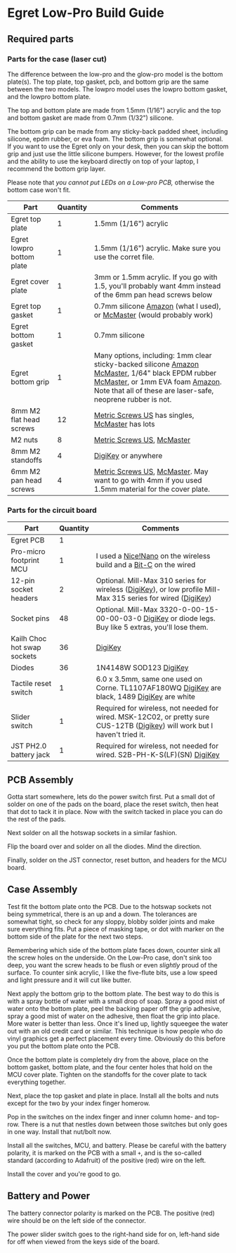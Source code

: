 # Egret Low-Pro Build Guide

## Required parts

### Parts for the case (laser cut)

The difference between the low-pro and the glow-pro model is the bottom plate(s). The top plate, top gasket, pcb, and bottom grip are the same between the two models. The lowpro model uses the lowpro bottom gasket, and the lowpro bottom plate.

The top and bottom plate are made from 1.5mm (1/16") acrylic and the top and bottom gasket are made from 0.7mm (1/32") silicone.

The bottom grip can be made from any sticky-back padded sheet, including silicone, epdm rubber, or eva foam. The bottom grip is somewhat optional. If you want to use the Egret only on your desk, then you can skip the bottom grip and just use the little silicone bumpers. However, for the lowest profile and the ability to use the keyboard directly on top of your laptop, I recommend the bottom grip layer.

Please note that *you cannot put LEDs on a Low-pro PCB,* otherwise the bottom case won't fit.

| Part                      | Quantity | Comments                                                     |
| ------------------------- | -------- | ------------------------------------------------------------ |
| Egret top plate           | 1        | 1.5mm (1/16") acrylic                                        |
| Egret lowpro bottom plate | 1        | 1.5mm (1/16") acrylic. Make sure you use the corret file.    |
| Egret cover plate         | 1        | 3mm or 1.5mm acrylic. If you go with 1.5, you'll probably want 4mm instead of the 6mm pan head screws below |
| Egret top gasket          | 1        | 0.7mm silicone [Amazon](https://www.amazon.com/gp/product/B088LKLSTG/) (what I used), or [McMaster](https://www.mcmaster.com/86465K21) (would probably work) |
| Egret bottom gasket       | 1        | 0.7mm silicone                                               |
| Egret bottom grip         | 1        | Many options, including: 1mm clear sticky-backed silicone [Amazon](https://www.amazon.com/dp/B01N311P9D) [McMaster](https://www.mcmaster.com/86465K34/), 1/64" black EPDM rubber [McMaster](https://www.mcmaster.com/8610K102), or 1mm EVA foam [Amazon](https://www.amazon.com/dp/B07T5L7756/). Note that all of these are laser-safe, neoprene rubber is not. |
| 8mm M2 flat head screws   | 12       | [Metric Screws US](https://www.metricscrews.us/index.php?main_page=product_info&cPath=98_5_30&products_id=53&zenid=ehth7nvdt09u23fh2sd1oqksk7) has singles, [McMaster](https://www.mcmaster.com/92010A004) has lots |
| M2 nuts                   | 8        | [Metric Screws US](https://www.metricscrews.us/index.php?main_page=product_info&cPath=81_89&products_id=271&zenid=ehth7nvdt09u23fh2sd1oqksk7), [McMaster](https://www.mcmaster.com/nuts/thread-size~m2/metric-18-8-stainless-steel-hex-nuts/) |
| 8mm M2 standoffs          | 4        | [DigiKey](https://www.digikey.com/en/products/detail/würth-elektronik/970080244/9488540) or anywhere |
| 6mm M2 pan head screws    | 4        | [Metric Screws US](https://www.metricscrews.us/index.php?main_page=product_info&cPath=98_5_28&products_id=45&zenid=ehth7nvdt09u23fh2sd1oqksk7), [McMaster](https://www.mcmaster.com/92000A013). May want to go with 4mm if you used 1.5mm material for the cover plate. |

### Parts for the circuit board

| Part                        | Quantity | Comments                                                     |
| --------------------------- | -------- | ------------------------------------------------------------ |
| Egret PCB                   | 1        |                                                              |
| Pro-micro footprint MCU     | 1        | I used a [Nice!Nano](https://nicekeyboards.com/nice-nano/) on the wireless build and a [Bit-C](https://nullbits.co/bit-c/) on the wired |
| 12-pin socket headers       | 2        | Optional. Mill-Max 310 series for wireless ([DigiKey](https://www.digikey.com/en/products/detail/mill-max-manufacturing-corp/310-43-112-41-001000/1212186?s=N4IgTCBcDaIMwEYAMBaALHFCFnQlSSyhIAugL5A)), or low profile Mill-Max 315 series for wired ([DigiKey](https://www.digikey.com/en/products/detail/mill-max-manufacturing-corp/315-43-112-41-003000/4455232?s=N4IgTCBcDaIMwEYCsBaALHFCFnQlADAXEQSALoC%2BQA)) |
| Socket pins                 | 48       | Optional. Mill-Max 3320-0-00-15-00-00-03-0 [DigiKey](https://www.digikey.com/en/products/detail/mill-max-manufacturing-corp/3320-0-00-15-00-00-03-0/4147392?s=N4IgTCBcDaIMxzABgLSqagjAVje9caAOgC4gC6AvkA) or diode legs. Buy like 5 extras, you'll lose them. |
| Kailh Choc hot swap sockets | 36       | [DigiKey](https://www.digikey.com/en/products/detail/adafruit-industries-llc/5118/14671678) |
| Diodes                      | 36       | 1N4148W SOD123 [DigiKey](https://www.digikey.com/en/products/detail/smc-diode-solutions/1N4148W/6022450) |
| Tactile reset switch        | 1        | 6.0 x 3.5mm, same one used on Corne. TL1107AF180WQ [DigiKey](https://www.digikey.com/en/products/detail/e-switch/TL1107AF180WQ/378977?s=N4IgTCBcDaICoBkCMSAMB2AggMSQDlQHUBFEAXQF8g) are black, 1489 [DigiKey](https://www.digikey.com/en/products/detail/adafruit-industries-llc/1489/10670004) are white |
| Slider switch               | 1        | Required for wireless, not needed for wired. MSK-12C02, or pretty sure CUS-12TB ([Digikey](https://www.digikey.com/en/products/detail/nidec-copal-electronics/CUS-12TB/1124222?s=N4IgTCBcDaIMYFcDOBaAjGALgIxAXQF8g)) will work but I haven't tried it. |
| JST PH2.0 battery jack      | 1        | Required for wireless, not needed for wired. S2B-PH-K-S(LF)(SN) [DigiKey](https://www.digikey.com/en/products/detail/jst-sales-america-inc/S2B-PH-K-S-LF-SN/926626) |

## PCB Assembly

Gotta start somewhere, lets do the power switch first. Put a small dot of solder on one of the pads on the board, place the reset switch, then heat that dot to tack it in place. Now with the switch tacked in place you can do the rest of the pads.

Next solder on all the hotswap sockets in a similar fashion.

Flip the board over and solder on all the diodes. Mind the direction.

Finally, solder on the JST connector, reset button, and headers for the MCU board.

## Case Assembly

Test fit the bottom plate onto the PCB. Due to the hotswap sockets not being symmetrical, there is an up and a down. The tolerances are somewhat tight, so check for any sloppy, blobby solder joints and make sure everything fits. Put a piece of masking tape, or dot with marker on the bottom side of the plate for the next two steps.

Remembering which side of the bottom plate faces down, counter sink all the screw holes on the underside. On the Low-Pro case, don't sink too deep, you want the screw heads to be flush or even *slightly* proud of the surface. To counter sink acrylic, I like the five-flute bits, use a low speed and light pressure and it will cut like butter.

Next apply the bottom grip to the bottom plate. The best way to do this is with a spray bottle of water with a small drop of soap. Spray a good mist of water onto the bottom plate, peel the backing paper off the grip adhesive, spray a good mist of water on the adhesive, then float the grip into place. More water is better than less. Once it's lined up, lightly squeegee the water out with an old credit card or similar. This technique is how people who do vinyl graphics get a perfect placement every time. Obviously do this before you put the bottom plate onto the PCB.

Once the bottom plate is completely dry from the above, place on the bottom gasket, bottom plate, and the four center holes that hold on the MCU cover plate. Tighten on the standoffs for the cover plate to tack everything together.

Next, place the top gasket and plate in place. Install all the bolts and nuts except for the two by your index finger homerow.

Pop in the switches on the index finger and inner column home- and top-row. There is a nut that nestles down between those switches but only goes in one way. Install that nut/bolt now. 

Install all the switches, MCU, and battery. Please be careful with the battery polarity, it is marked on the PCB with a small  `+`, and is the so-called standard (according to Adafruit) of the positive (red) wire on the left. 

Install the cover and you're good to go.

## Battery and Power

The battery connector polarity is marked on the PCB. The positive (red) wire should be on the left side of the connector.

The power slider switch goes to the right-hand side for on, left-hand side for off when viewed from the keys side of the board.
